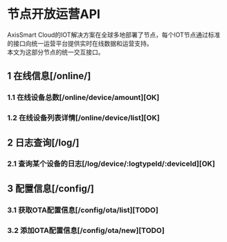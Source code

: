 # 节点开放运营API  
AxisSmart Cloud的IOT解决方案在全球多地部署了节点，每个IOT节点通过标准的接口向统一运营平台提供实时在线数据和运营支持。   
本文为这部分节点的统一交互接口。  
## 1 在线信息[/online/]  

### 1.1 在线设备总数[/online/device/amount][OK]  

### 1.2 在线设备列表详情[/online/device/list][OK]   

## 2 日志查询[/log/]  

### 2.1 查询某个设备的日志[/log/device/:logtypeId/:deviceId][OK]  


## 3 配置信息[/config/]  
  
### 3.1 获取OTA配置信息[/config/ota/list][TODO]  

### 3.2 添加OTA配置信息[/config/ota/new][TODO]  


